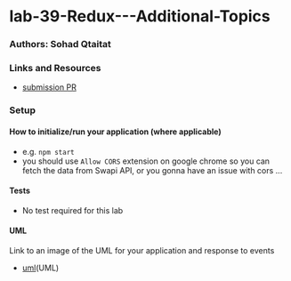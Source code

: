 # lab-39-Redux---Additional-Topics

### Authors: Sohad Qtaitat

### Links and Resources

- [submission PR]()


### Setup


#### How to initialize/run your application (where applicable)

- e.g. `npm start`
- you should use `Allow CORS` extension on google chrome so you can fetch the data from Swapi API, or you gonna have an issue with cors ...

#### Tests
- No test required for this lab 

#### UML

Link to an image of the UML for your application and response to events
- [uml]()(UML)

